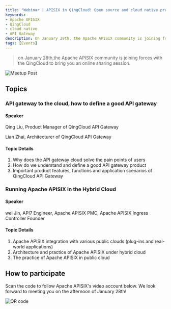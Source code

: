```yaml
---
title: "Webinar | APISIX in QingCloud! Open source and cloud native projects accelerate enterprises digital transformation"
keywords:
- Apache APISIX
- QingCloud
- cloud native
- API Gateway
description: On January 28th, the Apache APISIX community is joining forces with QingCloud to bring you an online sharing session.
tags: [Events]
---
```


> on January 28th,the Apache APISIX community is joining forces with the QingCloud to bring you an online sharing session.

<!--truncate-->

![Meetup Post](https://static.apiseven.com/202108/1642747652149-53306a20-6fa8-48a0-8433-a3a625cf2cb9.png)

## Topics

### API gateway to the cloud, how to define a good API gateway

#### Speaker

Qing Liu, Product Manager of QingCloud API Gateway

Lian Zhai, Architecturer of QingCloud API Gateway 

#### Topic Details

1. Why does the API gateway cloud solve the pain points of users
2. How do we understand and define a good API gateway product
3. Important product features, functions and application scenarios of QingCloud API Gateway

### Running Apache APISIX in the Hybrid Cloud

#### Speaker

wei Jin, API7 Engineer, Apache APISIX PMC, Apache APISIX Ingress Controller Founder

#### Topic Details

1. Apache APISIX integration with various public clouds (plug-ins and real-world applications)
2. Architecture and practice of Apache APISIX under hybrid cloud
3. The practice of Apache APISIX in public cloud

## How to participate

Scan the code to follow Apache APISIX's video account below. We look forward to meeting you on the afternoon of January 28th!

![QR code](https://static.apiseven.com/202108/1642745385238-f661f79d-d429-41d0-95b9-ad85d8d08ce0.png)
